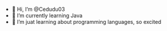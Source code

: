 - 👋 Hi, I’m @Cedudu03
- 🌱 I’m currently learning Java
- 💞️ I’m juat learning about programming languages, so excited

<!---
Cedudu03/Cedudu03 is a ✨ special ✨ repository because its `README.md` (this file) appears on your GitHub profile.
You can click the Preview link to take a look at your changes.
--->
